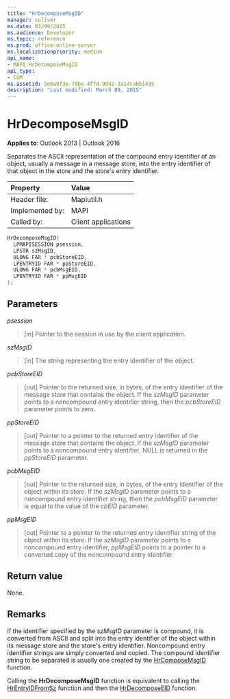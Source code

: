 ```yaml
---
title: "HrDecomposeMsgID" 
manager: soliver
ms.date: 03/09/2015
ms.audience: Developer
ms.topic: reference
ms.prod: office-online-server
ms.localizationpriority: medium
api_name:
- MAPI.HrDecomposeMsgID
api_type:
- COM
ms.assetid: 5e6a9f3e-79be-4ffd-9d42-3a14cabb1435
description: "Last modified: March 09, 2015"
---
```


# HrDecomposeMsgID

**Applies to**: Outlook 2013 | Outlook 2016

Separates the ASCII representation of the compound entry identifier of an object, usually a message in a message store, into the entry identifier of that object in the store and the store's entry identifier.

|Property |Value |
|:-----|:-----|
|Header file:  <br/> |Mapiutil.h  <br/> |
|Implemented by:  <br/> |MAPI  <br/> |
|Called by:  <br/> |Client applications  <br/> |

```cpp
HrDecomposeMsgID(
  LPMAPISESSION psession,
  LPSTR szMsgID,
  ULONG FAR * pcbStoreEID,
  LPENTRYID FAR * ppStoreEID,
  ULONG FAR * pcbMsgEID,
  LPENTRYID FAR * ppMsgEID
);
```

## Parameters

 _psession_

> [in] Pointer to the session in use by the client application.

 _szMsgID_

> [in] The string representing the entry identifier of the object.

 _pcbStoreEID_

> [out] Pointer to the returned size, in bytes, of the entry identifier of the message store that contains the object. If the _szMsgID_ parameter points to a noncompound entry identifier string, then the _pcbStoreEID_ parameter points to zero.

 _ppStoreEID_

> [out] Pointer to a pointer to the returned entry identifier of the message store that contains the object. If the _szMsgID_ parameter points to a noncompound entry identifier, NULL is returned in the _ppStoreEID_ parameter.

 _pcbMsgEID_

> [out] Pointer to the returned size, in bytes, of the entry identifier of the object within its store. If the _szMsgID_ parameter points to a noncompound entry identifier string, then the  _pcbMsgEID_ parameter is equal to the value of the _cbEID_ parameter.

 _ppMsgEID_

> [out] Pointer to a pointer to the returned entry identifier string of the object within its store. If the _szMsgID_ parameter points to a noncompound entry identifier, _ppMsgEID_ points to a pointer to a converted copy of the noncompound entry identifier.

## Return value

None.

## Remarks

If the identifier specified by the _szMsgID_ parameter is compound, it is converted from ASCII and split into the entry identifier of the object within its message store and the store's entry identifier. Noncompound entry identifier strings are simply converted and copied. The compound identifier string to be separated is usually one created by the [HrComposeMsgID](hrcomposemsgid.md) function.

Calling the **HrDecomposeMsgID** function is equivalent to calling the [HrEntryIDFromSz](hrentryidfromsz.md) function and then the [HrDecomposeEID](hrdecomposeeid.md) function.
